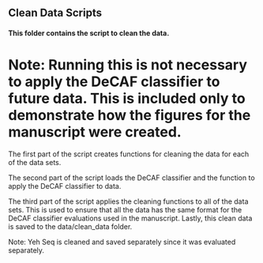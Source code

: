 ## Clean Data Scripts

#### This folder contains the script to clean the data.

# Note: Running this is not necessary to apply the DeCAF classifier to future data. This is included only to demonstrate how the figures for the manuscript were created.


The first part of the script creates functions for cleaning the data for each of the data sets.

The second part of the script loads the DeCAF classifier and the function to apply the DeCAF classifier to data.

The third part of the script applies the cleaning functions to all of the data sets. This is used to ensure that all the data has the same format for the DeCAF classifier evaluations used in the manuscript. 
Lastly, this clean data is saved to the data/clean_data folder. 

Note: Yeh Seq is cleaned and saved separately since it was evaluated separately. 

